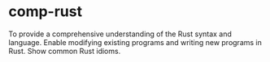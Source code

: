 # comp-rust
 To provide a comprehensive understanding of the Rust syntax and language. Enable modifying existing programs and writing new programs in Rust. Show common Rust idioms.
